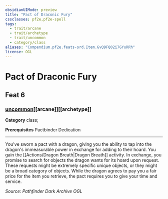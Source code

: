 ```yaml
---
obsidianUIMode: preview
title: "Pact of Draconic Fury"
cssclasses: pf2e,pf2e-spell
tags:
  - trait/arcane
  - trait/archetype
  - trait/uncommon
  - category/class
aliases: "Compendium.pf2e.feats-srd.Item.GvQ9FQ02i7GYuRRh"
license: OGL
---
```

# Pact of Draconic Fury
## Feat 6
### [uncommon](uncommon "Uncommon Rarity Trait")[[arcane]][[archetype]]

**Category** class; 



**Prerequisites** Pactbinder Dedication
* * *
You've sworn a pact with a dragon, giving you the ability to tap into the dragon's immeasurable power in exchange for adding to their hoard. You gain the [[Actions/Dragon Breath|Dragon Breath]] activity. In exchange, you promise to search for objects the dragon wants for its hoard upon request. These requests might be extremely specific unique objects, or they might be a broad category of objects. While the dragon agrees to pay you a fair price for the item you retrieve, the pact requires you to give your time and service.

*Source: Pathfinder Dark Archive*
*OGL*